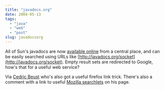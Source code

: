 ```yaml
---
title: "javadocs.org"
date: 2004-05-13
tags: 
  - "java"
  - "web"
  - "post"
slug: javadocsorg
---
```


All of Sun's javadocs are now [available online](http://javadocs.org) from a central place, and can be easily searched using URLs like [http://javadocs.org/socket](http://javadocs.org/socket). Empty result sets are redirected to Google, how's that for a useful web service?

Via [Cedric Beust](http://beust.com/weblog/archives/000129.html) who's also got a useful firefox link trick. There's also a comment with a link to useful [Mozilla searchlets](http://www.petefreitag.com/searchlets/) on his page.
